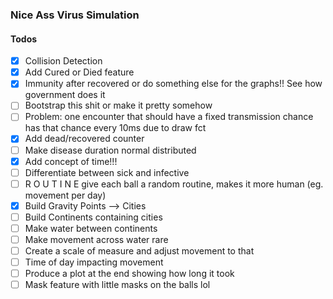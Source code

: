 ### Nice Ass Virus Simulation

#### Todos
- [x] Collision Detection
- [x] Add Cured or Died feature
- [x] Immunity after recovered or do something else for the graphs!! See how government does it
- [ ] Bootstrap this shit or make it pretty somehow
- [ ] Problem: one encounter that should have a fixed transmission chance has that chance every 10ms due to draw fct
- [x] Add dead/recovered counter
- [ ] Make disease duration normal distributed
- [x] Add concept of time!!!
- [ ] Differentiate between sick and infective
- [ ] R O U T I N E give each ball a random routine, makes it more human (eg. movement per day)
- [x] Build Gravity Points --> Cities
- [ ] Build Continents containing cities
- [ ] Make water between continents
- [ ] Make movement across water rare
- [ ] Create a scale of measure and adjust movement to that
- [ ] Time of day impacting movement
- [ ] Produce a plot at the end showing how long it took
- [ ] Mask feature with little masks on the balls lol